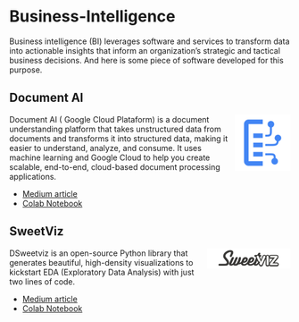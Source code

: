 # Business-Intelligence

Business intelligence (BI) leverages software and services to transform data into actionable insights that inform an organization’s strategic and tactical business decisions. And here is some piece of software developed for this purpose.



## Document AI

<img align="right" src="images/documentai-logo.svg" width="100">

Document AI ( Google Cloud Plataform) is a document understanding platform that takes unstructured data from documents and transforms it into structured data, making it easier to understand, analyze, and consume. It uses machine learning and Google Cloud to help you create scalable, end-to-end, cloud-based document processing applications. 

* [Medium article](https://medium.com/@pierrebomfim/como-extrair-dados-de-um-documento-com-o-google-document-ai-fba3eaf8f65f)
* [Colab Notebook](https://colab.research.google.com/drive/1AYelssPzeytUQHM9b04oA9qSRBWzpYCw?usp=sharing)


## SweetViz

<img align="right" src="images/sweetviz-logo.png" width="150">

DSweetviz is an open-source Python library that generates beautiful, high-density visualizations to kickstart EDA (Exploratory Data Analysis) with just two lines of code.

* [Medium article](https://medium.com/@pierrebomfim/an%C3%A1lise-explorat%C3%B3ria-de-dados-com-apenas-3-linhas-de-c%C3%B3digo-3f6ee1e218b2)
* [Colab Notebook](https://colab.research.google.com/drive/1b3Ey26W3ZoXU6CfXS2r4GW8N4gjX91oA?usp=sharing)

